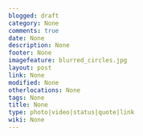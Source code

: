 ```yaml
---
blogged: draft
category: None
comments: true
date: None
description: None
footer: None
imagefeature: blurred_circles.jpg
layout: post
link: None
modified: None
otherlocations: None
tags: None
title: None
type: photo|video|status|quote|link
wiki: None
---
```


